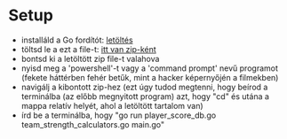 # Setup

* installáld a Go fordítót: [letöltés](https://go.dev/doc/install)
* töltsd le a ezt a file-t: [itt van zip-ként](https://github.com/PusztaiMate/scoring/archive/refs/heads/main.zip)
* bontsd ki a letöltött zip file-t valahova
* nyisd meg a 'powershell'-t vagy a 'command prompt' nevű programot (fekete háttérben fehér betűk, mint a hacker képernyőjén a filmekben)
* navigálj a kibontott zip-hez (ezt úgy tudod megtenni, hogy beírod a terminálba (az előbb megnyitott program) azt, hogy "cd" és utána a mappa relatív helyét, ahol a letöltött tartalom van)
* írd be a terminálba, hogy "go run player_score_db.go team_strength_calculators.go main.go"
